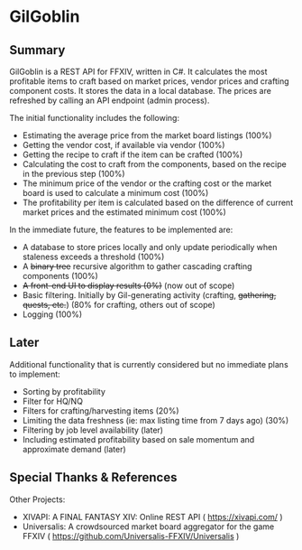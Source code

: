 # GilGoblin

## Summary

GilGoblin is a REST API for FFXIV, written in C#. It calculates the most profitable items to craft based on market prices, vendor prices and crafting component costs. It stores the data in a local database. The prices are refreshed by calling an API endpoint (admin process).

The initial functionality includes the following:

* Estimating the average price from the market board listings (100%)
* Getting the vendor cost, if available via vendor (100%)
* Getting the recipe to craft if the item can be crafted (100%)
* Calculating the cost to craft from the components, based on the recipe in the previous step (100%)
* The minimum price of the vendor or the crafting cost or the market board is used to calculate a minimum cost (100%)
* The profitability per item is calculated based on the difference of current market prices and the estimated minimum cost (100%)

In the immediate future, the features to be implemented are:

* A database to store prices locally and only update periodically when staleness exceeds a threshold (100%)
* A ~~binary tree~~ recursive algorithm to gather cascading crafting components (100%)
* ~~A front-end UI to display results (0%)~~ (now out of scope)
* Basic filtering. Initially by Gil-generating activity (crafting, ~~gathering, quests, etc.~~) (80% for crafting, others out of scope)
* Logging (100%)

## Later

Additional functionality that is currently considered but no immediate plans to implement:

* Sorting by profitability
* Filter for HQ/NQ
* Filters for crafting/harvesting items (20%)
* Limiting the data freshness (ie: max listing time from 7 days ago) (30%)
* Filtering by job level availability (later)
* Including estimated profitability based on sale momentum and approximate demand (later)

## Special Thanks & References
Other Projects:
* XIVAPI: A FINAL FANTASY XIV: Online REST API ( https://xivapi.com/ )
* Universalis: A crowdsourced market board aggregator for the game FFXIV ( https://github.com/Universalis-FFXIV/Universalis )